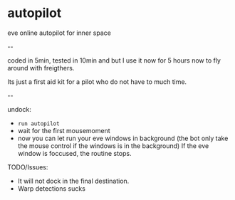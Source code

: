 # autopilot
eve online autopilot for inner space

--

coded in 5min, tested in 10min and but I use it now for 5 hours now to fly around with freigthers.

Its just a first aid kit for a pilot who do not have to much time.

--

undock: 
  - `run autopilot` 
  - wait for the first mousemoment
  - now you can let run your eve windows in background (the bot only take the mouse control if the windows is in the background)
  If the eve window is foccused, the routine stops.

TODO/Issues: 
  - It will not dock in the final destination.
  - Warp detections sucks
